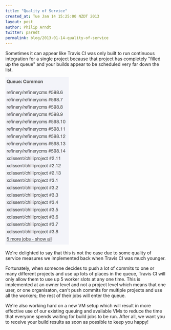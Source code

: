 ```yaml
---
title: "Quality of Service"
created_at: Tue Jan 14 15:25:00 NZDT 2013
layout: post
author: Philip Arndt
twitter: parndt
permalink: blog/2013-01-14-quality-of-service
---
```


Sometimes it can appear like Travis CI was only built to run continuous integration for a single project because that project has completely "filled up the queue" and your builds appear to be scheduled very far down the list.

![Busy Queue](/images/qos.001.jpg)

We're delighted to say that this is not the case due to some quality of service measures we implemented back when Travis CI was much younger.

Fortunately, when someone decides to push a lot of commits to one or many different projects and use up lots of places in the queue, Travis CI will only allow them to use up 5 worker slots at any one time. This is implemented at an owner level and not a project level which means that one user, or one organisaton, can't push commits for multiple projects and use all the workers; the rest of their jobs will enter the queue.

We're also working hard on a new VM setup which will result in more effective use of our existing queuing and available VMs to reduce the time that everyone spends waiting for build jobs to be run.  After all, we want you to receive your build results as soon as possible to keep you happy!
